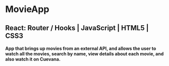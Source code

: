# MovieApp

## React: Router / Hooks | JavaScript | HTML5 | CSS3

#### App that brings up movies from an external API, and allows the user to watch all the movies, search by name, view details about each movie, and also watch it on Cuevana.
